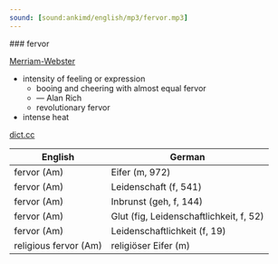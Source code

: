 ```yaml
---
sound: [sound:ankimd/english/mp3/fervor.mp3]
---
```


\### fervor

[Merriam-Webster](https://www.merriam-webster.com/dictionary/fervor)

- intensity of feeling or expression
    - booing and cheering with almost equal fervor
    - — Alan Rich
    - revolutionary fervor
- intense heat

[dict.cc](https://www.dict.cc/fervor)

| English        | German       |
| -------------- | ------------ |
| fervor (Am) | Eifer (m, 972) |
| fervor (Am) | Leidenschaft (f, 541) |
| fervor (Am) | Inbrunst (geh, f, 144) |
| fervor (Am) | Glut (fig, Leidenschaftlichkeit, f, 52) |
| fervor (Am) | Leidenschaftlichkeit (f, 19) |
| religious fervor (Am) | religiöser Eifer (m) |
